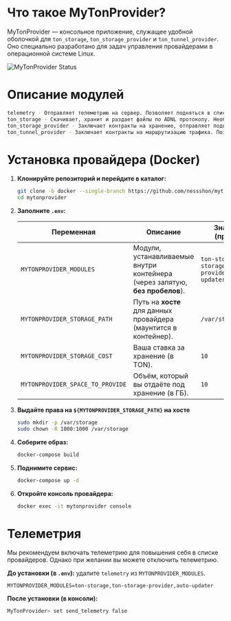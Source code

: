# Что такое MyTonProvider?
MyTonProvider — консольное приложение, служащее удобной оболочкой для `ton_storage`, `ton_storage_provider` и `ton_tunnel_provider`. Оно специально разработано для задач управления провайдерами в операционной системе Linux.

![MyTonProvider Status](resources/screen.png)

# Описание модулей
```bash
telemetry - Отправляет телеметрию на сервер. Позволяет подняться в списке провайдеров.
ton_storage - Скачивает, хранит и раздает файлы по ADNL протоколу. Необходим для работы ton_storage_provider. 
ton_storage_provider - Заключает контракты на хранение, отправляет подвтерждения и получает оплату. Позволяет получать доход за хранение чужих файлов.
ton_tunnel_provider - Заключает контракты на маршрутизацию трафика. Позволяет получать доход за проксирование чужого трафика через ваш IP адрес.
```

# Установка провайдера (Docker)

1. **Клонируйте репозиторий и перейдите в каталог:**

   ```bash
   git clone -b docker --single-branch https://github.com/nessshon/mytonprovider.git
   cd mytonprovider
   ```

2. **Заполните `.env`:**

    | Переменная                            | Описание                                                                     | Значение (пример)                                         |
    | ------------------------------------- | ---------------------------------------------------------------------------- | --------------------------------------------------------- |
    | `MYTONPROVIDER_MODULES`               | Модули, устанавливаемые внутри контейнера (через запятую, **без пробелов**). | `ton-storage,ton-storage-provider,auto-updater,telemetry` |
    | `MYTONPROVIDER_STORAGE_PATH`          | Путь на **хосте** для данных провайдера (маунтится в контейнер).             | `/var/storage`                                            |
    | `MYTONPROVIDER_STORAGE_COST`          | Ваша ставка за хранение (в TON).                                             | `10`                                                      |
    | `MYTONPROVIDER_SPACE_TO_PROVIDE`      | Объём, который вы отдаёте под хранение (в ГБ).                               | `10`                                                      |

3. **Выдайте права на `${MYTONPROVIDER_STORAGE_PATH}` на хосте**

   ```bash
   sudo mkdir -p /var/storage
   sudo chown -R 1000:1000 /var/storage
   ```

4. **Соберите образ:**

   ```bash
   docker-compose build
   ```

5. **Поднимите сервис:**

   ```bash
   docker-compose up -d
   ```

6. **Откройте консоль провайдера:**

   ```bash
   docker exec -it mytonprovider console
   ```

# Телеметрия

Мы рекомендуем включать телеметрию для повышения себя в списке провайдеров. Однако при желании вы можете отключить телеметрию.

**До установки (в `.env`):** удалите `telemetry` из `MYTONPROVIDER_MODULES`.

```env
MYTONPROVIDER_MODULES=ton-storage,ton-storage-provider,auto-updater
```

**После установки (в консоли):**

```bash
MyTonProvider> set send_telemetry false
```